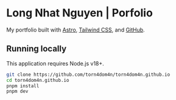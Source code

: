 # Long Nhat Nguyen | Porfolio

My portfolio built with [Astro](https://astro.build), [Tailwind CSS](https://tailwindcss.com), and [GitHub](https://github.com).

## Running locally

This application requires Node.js v18+.

```sh
git clone https://github.com/torn4dom4n/torn4dom4n.github.io
cd torn4dom4n.github.io
pnpm install
pnpm dev
```

